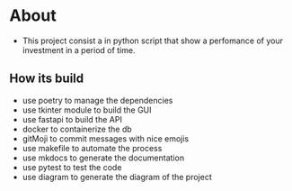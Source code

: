 # About
- This project consist a in python script that show a perfomance of your investment in a period of time. 

## How its build
- use poetry to manage the dependencies
- use tkinter module to build the GUI
- use fastapi to build the API
- docker to containerize the db
- gitMoji to commit messages with nice emojis
- use makefile to automate the process
- use mkdocs to generate the documentation
- use pytest to test the code
- use diagram to generate the diagram of the project 


